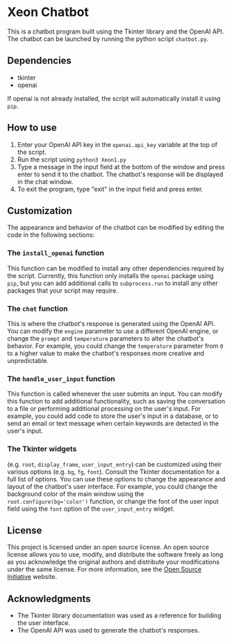 <h1>Xeon Chatbot</h1>

<p>This is a chatbot program built using the Tkinter library and the OpenAI API. The chatbot can be launched by running the python script <code>chatbot.py</code>.</p>

<h2>Dependencies</h2>

<ul>
  <li>tkinter</li>
  <li>openai</li>
</ul>

<p>If openai is not already installed, the script will automatically install it using <code>pip</code>.</p>

<h2>How to use</h2>

<ol>
  <li>Enter your OpenAI API key in the <code>openai.api_key</code> variable at the top of the script.</li>
  <li>Run the script using <code>python3 Xeon1.py</code></li>
  <li>Type a message in the input field at the bottom of the window and press enter to send it to the chatbot. The chatbot's response will be displayed in the chat window.</li>
  <li>To exit the program, type "exit" in the input field and press enter.</li>
</ol>

<h2>Customization</h2>

<p>The appearance and behavior of the chatbot can be modified by editing the code in the following sections:</p>

<h3>The <code>install_openai</code> function</h3>

<p>This function can be modified to install any other dependencies required by the script. Currently, this function only installs the <code>openai</code> package using <code>pip</code>, but you can add additional calls to <code>subprocess.run</code> to install any other packages that your script may require.</p>

<h3>The <code>chat</code> function</h3>

<p>This is where the chatbot's response is generated using the OpenAI API. You can modify the <code>engine</code> parameter to use a different OpenAI engine, or change the <code>prompt</code> and <code>temperature</code> parameters to alter the chatbot's behavior. For example, you could change the <code>temperature</code> parameter from <code>0</code> to a higher value to make the chatbot's responses more creative and unpredictable.</p>

<h3>The <code>handle_user_input</code> function</h3>

<p>This function is called whenever the user submits an input. You can modify this function to add additional functionality, such as saving the conversation to a file or performing additional processing on the user's input. For example, you could add code to store the user's input in a database, or to send an email or text message when certain keywords are detected in the user's input.</p>

<h3>The Tkinter widgets</h3>
<p>(e.g. <code>root</code>, <code>display_frame</code>, <code>user_input_entry</code>) can be customized using their various options (e.g. <code>bg</code>, <code>fg</code>, <code>font</code>). Consult the Tkinter documentation for a full list of options. You can use these options to change the appearance and layout of the chatbot's user interface. For example, you could change the background color of the main window using the <code>root.configure(bg='color')</code> function, or change the font of the user input field using the <code>font</code> option of the <code>user_input_entry</code> widget.</p>

<h2>License</h2>

<p>This project is licensed under an open source license. An open source license allows you to use, modify, and distribute the software freely as long as you acknowledge the original authors and distribute your modifications under the same license. For more information, see the <a href="https://opensource.org/licenses">Open Source Initiative</a> website.</p>

<h2>Acknowledgments</h2>

<ul>
  <li>The Tkinter library documentation was used as a reference for building the user interface.</li>
  <li>The OpenAI API was used to generate the chatbot's responses.</li>
</ul>
